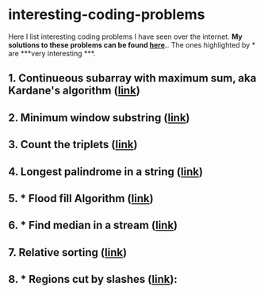 # interesting-coding-problems
Here I list interesting coding problems I have seen over the internet. **My solutions to these problems can be found [here](https://github.com/SalarAbb/interesting-coding-problems-solution).**. The ones highlighted by * are ***very interesting ***.

## 1. Continueous subarray with maximum sum, aka Kardane's algorithm ([link](https://practice.geeksforgeeks.org/problems/kadanes-algorithm/0))

## 2. Minimum window substring ([link](https://leetcode.com/problems/minimum-window-substring/submissions/))

## 3. Count the triplets ([link](https://practice.geeksforgeeks.org/problems/count-the-triplets4615/1))

## 4. Longest palindrome in a string ([link](https://practice.geeksforgeeks.org/problems/longest-palindrome-in-a-string/0))

## 5. * Flood fill Algorithm ([link](https://practice.geeksforgeeks.org/problems/flood-fill-algorithm/0))

## 6. * Find median in a stream ([link](https://practice.geeksforgeeks.org/problems/find-median-in-a-stream/0))

## 7. Relative sorting ([link](https://practice.geeksforgeeks.org/problems/relative-sorting/0))

## 8. * Regions cut by slashes ([link](https://leetcode.com/problems/regions-cut-by-slashes/submissions/)):

